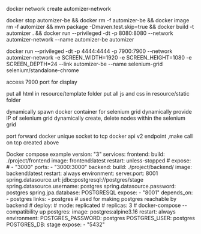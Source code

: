 
docker network create automizer-network

docker stop automizer-be && docker rm -f automizer-be && docker image rm -f automizer && mvn package -Dmaven.test.skip=true && docker build -t automizer . && docker run --privileged -dt -p 8080:8080 --network automizer-network --name automizer-be automizer

docker run --privileged -dt -p 4444:4444 -p 7900:7900 --network automizer-network -e SCREEN_WIDTH=1920 -e SCREEN_HEIGHT=1080 -e SCREEN_DEPTH=24 --link automizer-be --name selenium-grid selenium/standalone-chrome

access 7900 port for display

put all html in resource/template folder
put all js and css in resource/static folder

dynamically spawn docker container for selenium grid
dynamically provide IP of selenium grid
dynamically create, delete nodes within the selenium grid


port forward docker unique socket to tcp
docker api v2 endpoint ,make call on tcp created above


Docker compose example
version: "3"
services:
  frontend:
    build: ./project/frontend
    image: frontend:latest
    restart: unless-stopped
    # expose:
    #   - "3000"
    ports:
      - "3000:3000"
  backend:
    build: ./project/backend/
    image: backend:latest
    restart: always
    environment:
      server.port: 8001
      spring.datasource.url: jdbc:postgresql://postgres/stage
      spring.datasource.username: postgres
      spring.datasource.password: postgres
      spring.jpa.database: POSTGRESQL
    expose:
      - "8001"
    depends_on:
      - postgres
    links:
      - postgres # used for making postgres reachable by backend
    # deploy:
    #   mode: replicated
    #   replicas: 3
    # docker-compose --compatibility up
  postgres:
    image: postgres:alpine3.16
    restart: always
    environment:
      POSTGRES_PASSWORD: postgres
      POSTGRES_USER: postgres
      POSTGRES_DB: stage
    expose:
      - "5432"